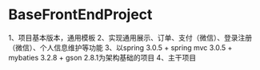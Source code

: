 # BaseFrontEndProject
1、项目基本版本，通用模板
2、实现通用展示、订单、支付（微信）、登录注册（微信）、个人信息维护等功能
3、以spring 3.0.5 + spring mvc 3.0.5 + mybaties 3.2.8 + gson 2.8.1为架构基础的项目
4、主干项目
